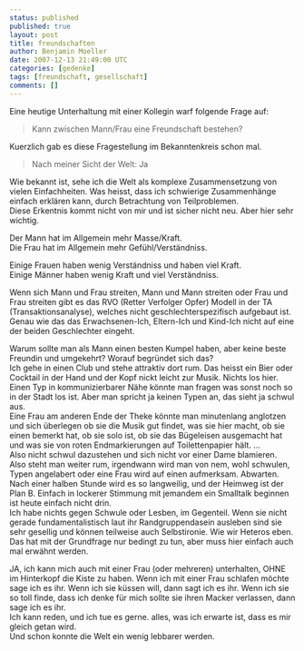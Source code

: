 ```yaml
---
status: published
published: true
layout: post
title: freundschaften
author: Benjamin Moeller
date: 2007-12-13 21:49:00 UTC
categories: [gedenke]
tags: [freundschaft, gesellschaft]
comments: []
---
```


Eine heutige Unterhaltung mit einer Kollegin warf folgende Frage auf:
> Kann zwischen Mann/Frau eine Freundschaft bestehen?

Kuerzlich gab es diese Fragestellung im Bekanntenkreis schon mal.
> Nach meiner Sicht der Welt: Ja

Wie bekannt ist, sehe ich die Welt als komplexe Zusammensetzung von vielen Einfachheiten. Was heisst, dass ich schwierige Zusammenhänge einfach erklären kann, durch Betrachtung von Teilproblemen.  
Diese Erkentnis kommt nicht von mir und ist sicher nicht neu. Aber hier sehr wichtig.

Der Mann hat im Allgemein mehr Masse/Kraft.  
Die Frau hat im Allgemein mehr Gefühl/Verständniss.

Einige Frauen haben wenig Verständniss und haben viel Kraft.  
Einige Männer haben wenig Kraft und viel Verständniss.  

Wenn sich Mann und Frau streiten, Mann und Mann streiten oder Frau und Frau streiten gibt es das RVO (Retter Verfolger Opfer) Modell in der TA (Transaktionsanalyse), welches nicht geschlechterspezifisch aufgebaut ist. Genau wie das das Erwachsenen-Ich, Eltern-Ich und Kind-Ich nicht auf eine der beiden Geschlechter eingeht.  

Warum sollte man als Mann einen besten Kumpel haben, aber keine beste Freundin und umgekehrt? Worauf begründet sich das?  
Ich gehe in einen Club und stehe attraktiv dort rum. Das heisst ein Bier oder Cocktail in der Hand und der Kopf nickt leicht zur Musik. Nichts los hier.  
Einen Typ in kommunizierbarer Nähe könnte man fragen was sonst noch so in der Stadt los ist. Aber man spricht ja keinen Typen an, das sieht ja schwul aus.  
Eine Frau am anderen Ende der Theke könnte man minutenlang anglotzen und sich überlegen ob sie die Musik gut findet, was sie hier macht, ob sie einen bemerkt hat, ob sie solo ist, ob sie das Bügeleisen ausgemacht hat und was sie von roten Endmarkierungen auf Toilettenpapier hält. ...  
Also nicht schwul dazustehen und sich nicht vor einer Dame blamieren. Also steht man weiter rum, irgendwann wird man von nem, wohl schwulen, Typen angelabert oder eine Frau wird auf einen aufmerksam. Abwarten.  
Nach einer halben Stunde wird es so langweilig, und der Heimweg ist der Plan B. Einfach in lockerer Stimmung mit jemandem ein Smalltalk beginnen ist heute einfach nicht drin.  
Ich habe nichts gegen Schwule oder Lesben, im Gegenteil. Wenn sie nicht gerade fundamentalistisch laut ihr Randgruppendasein ausleben sind sie sehr gesellig und können teilweise auch Selbstironie. Wie wir Heteros eben.  
Das hat mit der Grundfrage nur bedingt zu tun, aber muss hier einfach auch mal erwähnt werden.  

JA, ich kann mich auch mit einer Frau (oder mehreren) unterhalten, OHNE im Hinterkopf die Kiste zu haben. Wenn ich mit einer Frau schlafen möchte sage ich es ihr.  Wenn ich sie küssen will, dann sagt ich es ihr. Wenn ich sie so toll finde, dass ich denke für mich sollte sie ihren Macker verlassen, dann sage ich es ihr.  
Ich kann reden, und ich tue es gerne. alles, was ich erwarte ist, dass es mir gleich getan wird.  
Und schon konnte die Welt ein wenig lebbarer werden.  

